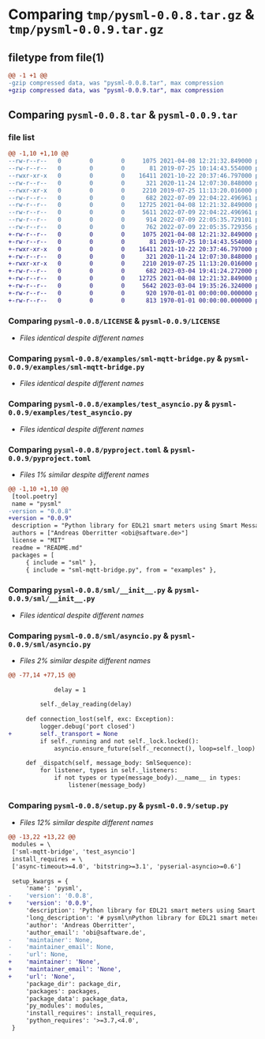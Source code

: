 # Comparing `tmp/pysml-0.0.8.tar.gz` & `tmp/pysml-0.0.9.tar.gz`

## filetype from file(1)

```diff
@@ -1 +1 @@
-gzip compressed data, was "pysml-0.0.8.tar", max compression
+gzip compressed data, was "pysml-0.0.9.tar", max compression
```

## Comparing `pysml-0.0.8.tar` & `pysml-0.0.9.tar`

### file list

```diff
@@ -1,10 +1,10 @@
--rw-r--r--   0        0        0     1075 2021-04-08 12:21:32.849000 pysml-0.0.8/LICENSE
--rw-r--r--   0        0        0       81 2019-07-25 10:14:43.554000 pysml-0.0.8/README.md
--rwxr-xr-x   0        0        0    16411 2021-10-22 20:37:46.797000 pysml-0.0.8/examples/sml-mqtt-bridge.py
--rw-r--r--   0        0        0      321 2020-11-24 12:07:30.848000 pysml-0.0.8/examples/sml-mqtt-bridge.service
--rwxr-xr-x   0        0        0     2210 2019-07-25 11:13:20.016000 pysml-0.0.8/examples/test_asyncio.py
--rw-r--r--   0        0        0      682 2022-07-09 22:04:22.496961 pysml-0.0.8/pyproject.toml
--rw-r--r--   0        0        0    12725 2021-04-08 12:21:32.849000 pysml-0.0.8/sml/__init__.py
--rw-r--r--   0        0        0     5611 2022-07-09 22:04:22.496961 pysml-0.0.8/sml/asyncio.py
--rw-r--r--   0        0        0      914 2022-07-09 22:05:35.729101 pysml-0.0.8/setup.py
--rw-r--r--   0        0        0      762 2022-07-09 22:05:35.729356 pysml-0.0.8/PKG-INFO
+-rw-r--r--   0        0        0     1075 2021-04-08 12:21:32.849000 pysml-0.0.9/LICENSE
+-rw-r--r--   0        0        0       81 2019-07-25 10:14:43.554000 pysml-0.0.9/README.md
+-rwxr-xr-x   0        0        0    16411 2021-10-22 20:37:46.797000 pysml-0.0.9/examples/sml-mqtt-bridge.py
+-rw-r--r--   0        0        0      321 2020-11-24 12:07:30.848000 pysml-0.0.9/examples/sml-mqtt-bridge.service
+-rwxr-xr-x   0        0        0     2210 2019-07-25 11:13:20.016000 pysml-0.0.9/examples/test_asyncio.py
+-rw-r--r--   0        0        0      682 2023-03-04 19:41:24.272000 pysml-0.0.9/pyproject.toml
+-rw-r--r--   0        0        0    12725 2021-04-08 12:21:32.849000 pysml-0.0.9/sml/__init__.py
+-rw-r--r--   0        0        0     5642 2023-03-04 19:35:26.324000 pysml-0.0.9/sml/asyncio.py
+-rw-r--r--   0        0        0      920 1970-01-01 00:00:00.000000 pysml-0.0.9/setup.py
+-rw-r--r--   0        0        0      813 1970-01-01 00:00:00.000000 pysml-0.0.9/PKG-INFO
```

### Comparing `pysml-0.0.8/LICENSE` & `pysml-0.0.9/LICENSE`

 * *Files identical despite different names*

### Comparing `pysml-0.0.8/examples/sml-mqtt-bridge.py` & `pysml-0.0.9/examples/sml-mqtt-bridge.py`

 * *Files identical despite different names*

### Comparing `pysml-0.0.8/examples/test_asyncio.py` & `pysml-0.0.9/examples/test_asyncio.py`

 * *Files identical despite different names*

### Comparing `pysml-0.0.8/pyproject.toml` & `pysml-0.0.9/pyproject.toml`

 * *Files 1% similar despite different names*

```diff
@@ -1,10 +1,10 @@
 [tool.poetry]
 name = "pysml"
-version = "0.0.8"
+version = "0.0.9"
 description = "Python library for EDL21 smart meters using Smart Message Language (SML)"
 authors = ["Andreas Oberritter <obi@saftware.de>"]
 license = "MIT"
 readme = "README.md"
 packages = [
     { include = "sml" },
     { include = "sml-mqtt-bridge.py", from = "examples" },
```

### Comparing `pysml-0.0.8/sml/__init__.py` & `pysml-0.0.9/sml/__init__.py`

 * *Files identical despite different names*

### Comparing `pysml-0.0.8/sml/asyncio.py` & `pysml-0.0.9/sml/asyncio.py`

 * *Files 2% similar despite different names*

```diff
@@ -77,14 +77,15 @@
 
             delay = 1
 
         self._delay_reading(delay)
 
     def connection_lost(self, exc: Exception):
         logger.debug('port closed')
+        self._transport = None
         if self._running and not self._lock.locked():
             asyncio.ensure_future(self._reconnect(), loop=self._loop)
 
     def _dispatch(self, message_body: SmlSequence):
         for listener, types in self._listeners:
             if not types or type(message_body).__name__ in types:
                 listener(message_body)
```

### Comparing `pysml-0.0.8/setup.py` & `pysml-0.0.9/setup.py`

 * *Files 12% similar despite different names*

```diff
@@ -13,22 +13,22 @@
 modules = \
 ['sml-mqtt-bridge', 'test_asyncio']
 install_requires = \
 ['async-timeout>=4.0', 'bitstring>=3.1', 'pyserial-asyncio>=0.6']
 
 setup_kwargs = {
     'name': 'pysml',
-    'version': '0.0.8',
+    'version': '0.0.9',
     'description': 'Python library for EDL21 smart meters using Smart Message Language (SML)',
     'long_description': '# pysml\nPython library for EDL21 smart meters using Smart Message Language (SML)\n',
     'author': 'Andreas Oberritter',
     'author_email': 'obi@saftware.de',
-    'maintainer': None,
-    'maintainer_email': None,
-    'url': None,
+    'maintainer': 'None',
+    'maintainer_email': 'None',
+    'url': 'None',
     'package_dir': package_dir,
     'packages': packages,
     'package_data': package_data,
     'py_modules': modules,
     'install_requires': install_requires,
     'python_requires': '>=3.7,<4.0',
 }
```


